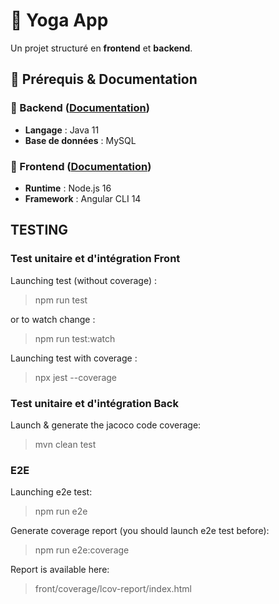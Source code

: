 # 🧘 Yoga App

Un projet structuré en **frontend** et **backend**.

## 📌 Prérequis & Documentation

### 🔹 Backend ([Documentation](./back/README.md))

- **Langage** : Java 11
- **Base de données** : MySQL

### 🔹 Frontend ([Documentation](./front/README.md))

- **Runtime** : Node.js 16
- **Framework** : Angular CLI 14

## TESTING

### Test unitaire et d'intégration Front

Launching test (without coverage) :
> npm run test 

or to watch change :

> npm run test:watch

Launching test with coverage : 

> npx jest --coverage

### Test unitaire et d'intégration Back

Launch & generate the jacoco code coverage:

> mvn clean test

### E2E

Launching e2e test:

> npm run e2e

Generate coverage report (you should launch e2e test before):

> npm run e2e:coverage

Report is available here:

> front/coverage/lcov-report/index.html


